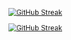 
<a href="https://git.io/streak-stats"><img src="https://github-readme-streak-stats.herokuapp.com?user=jkschola" alt="GitHub Streak" /></a>




[![GitHub Streak](https://streak-stats.demolab.com/?user=jkschola)](https://git.io/streak-stats)


